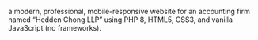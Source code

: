 a modern, professional, mobile-responsive website for an accounting firm named “Hedden Chong LLP” using PHP 8, HTML5, CSS3, and vanilla JavaScript (no frameworks).

